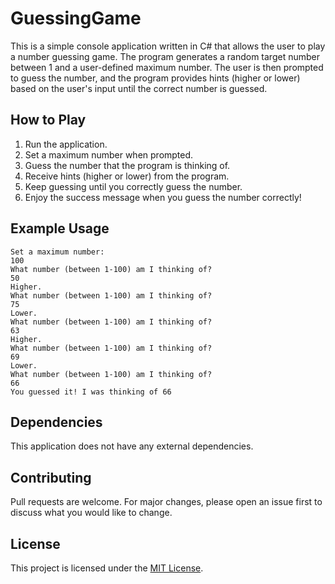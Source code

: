 # GuessingGame

This is a simple console application written in C# that allows the user to play a number guessing game. The program generates a random target number between 1 and a user-defined maximum number. The user is then prompted to guess the number, and the program provides hints (higher or lower) based on the user's input until the correct number is guessed.

## How to Play

1. Run the application.
2. Set a maximum number when prompted.
3. Guess the number that the program is thinking of.
4. Receive hints (higher or lower) from the program.
5. Keep guessing until you correctly guess the number.
6. Enjoy the success message when you guess the number correctly!

## Example Usage

```
Set a maximum number:
100
What number (between 1-100) am I thinking of?
50
Higher.
What number (between 1-100) am I thinking of?
75
Lower.
What number (between 1-100) am I thinking of?
63
Higher.
What number (between 1-100) am I thinking of?
69
Lower.
What number (between 1-100) am I thinking of?
66
You guessed it! I was thinking of 66

```

## Dependencies

This application does not have any external dependencies.

## Contributing

Pull requests are welcome. For major changes, please open an issue first to discuss what you would like to change.

## License

This project is licensed under the [MIT License](https://opensource.org/licenses/MIT).